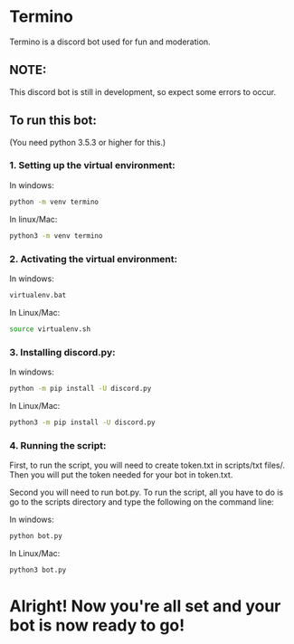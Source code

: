 # Termino

Termino is a discord bot used for fun and moderation.

## NOTE:

This discord bot is still in development, so expect some errors to occur.

## To run this bot:
(You need python 3.5.3 or higher for this.)

### 1. Setting up the virtual environment:

In windows:

```bash
python -m venv termino
```

In linux/Mac:

```bash
python3 -m venv termino
```

### 2. Activating the virtual environment:

In windows:

```bash
virtualenv.bat
```

In Linux/Mac:

```bash
source virtualenv.sh
```

### 3. Installing discord.py:

In windows:

```bash
python -m pip install -U discord.py
```

In Linux/Mac:

```bash
python3 -m pip install -U discord.py
```

### 4. Running the script:

First, to run the script, you will need to create token.txt in scripts/txt files/. Then you will put the token needed for your bot in token.txt.

Second you will need to run bot.py. To run the script, all you have to do is go to the scripts directory and type the following on the command line:

In windows:

```bash
python bot.py
```

In Linux/Mac:

```bash
python3 bot.py
```

# Alright! Now you're all set and your bot is now ready to go!
